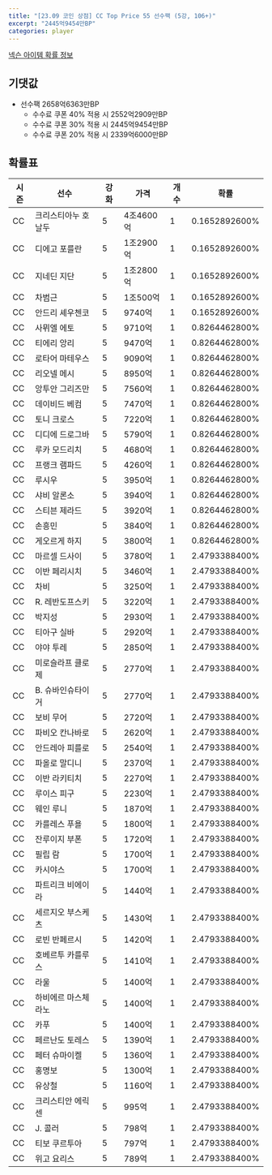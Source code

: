 ```yaml
---
title: "[23.09 코인 상점] CC Top Price 55 선수팩 (5강, 106+)"
excerpt: "2445억9454만BP"
categories: player
---
```

[넥슨 아이템 확률 정보](http://iteminfo.nexon.com/probability/fo4?sn=7379)

## 기댓값
- 선수팩 2658억6363만BP
  - 수수료 쿠폰 40% 적용 시 2552억2909만BP
  - 수수료 쿠폰 30% 적용 시 2445억9454만BP
  - 수수료 쿠폰 20% 적용 시 2339억6000만BP


## 확률표

|시즌|선수|강화|가격|개수|확률|
|---|---|---|---|---|---|
|CC|크리스티아누 호날두|5|4조4600억|1|0.1652892600%|
|CC|디에고 포를란|5|1조2900억|1|0.1652892600%|
|CC|지네딘 지단|5|1조2800억|1|0.1652892600%|
|CC|차범근|5|1조500억|1|0.1652892600%|
|CC|안드리 셰우첸코|5|9740억|1|0.1652892600%|
|CC|사뮈엘 에토|5|9710억|1|0.8264462800%|
|CC|티에리 앙리|5|9470억|1|0.8264462800%|
|CC|로타어 마테우스|5|9090억|1|0.8264462800%|
|CC|리오넬 메시|5|8950억|1|0.8264462800%|
|CC|앙투안 그리즈만|5|7560억|1|0.8264462800%|
|CC|데이비드 베컴|5|7470억|1|0.8264462800%|
|CC|토니 크로스|5|7220억|1|0.8264462800%|
|CC|디디에 드로그바|5|5790억|1|0.8264462800%|
|CC|루카 모드리치|5|4680억|1|0.8264462800%|
|CC|프랭크 램파드|5|4260억|1|0.8264462800%|
|CC|루시우|5|3950억|1|0.8264462800%|
|CC|샤비 알론소|5|3940억|1|0.8264462800%|
|CC|스티븐 제라드|5|3920억|1|0.8264462800%|
|CC|손흥민|5|3840억|1|0.8264462800%|
|CC|게오르게 하지|5|3800억|1|0.8264462800%|
|CC|마르셀 드사이|5|3780억|1|2.4793388400%|
|CC|이반 페리시치|5|3460억|1|2.4793388400%|
|CC|차비|5|3250억|1|2.4793388400%|
|CC|R. 레반도프스키|5|3220억|1|2.4793388400%|
|CC|박지성|5|2930억|1|2.4793388400%|
|CC|티아구 실바|5|2920억|1|2.4793388400%|
|CC|야야 투레|5|2850억|1|2.4793388400%|
|CC|미로슬라프 클로제|5|2770억|1|2.4793388400%|
|CC|B. 슈바인슈타이거|5|2770억|1|2.4793388400%|
|CC|보비 무어|5|2720억|1|2.4793388400%|
|CC|파비오 칸나바로|5|2620억|1|2.4793388400%|
|CC|안드레아 피를로|5|2540억|1|2.4793388400%|
|CC|파올로 말디니|5|2370억|1|2.4793388400%|
|CC|이반 라키티치|5|2270억|1|2.4793388400%|
|CC|루이스 피구|5|2230억|1|2.4793388400%|
|CC|웨인 루니|5|1870억|1|2.4793388400%|
|CC|카를레스 푸욜|5|1800억|1|2.4793388400%|
|CC|잔루이지 부폰|5|1720억|1|2.4793388400%|
|CC|필립 람|5|1700억|1|2.4793388400%|
|CC|카시야스|5|1700억|1|2.4793388400%|
|CC|파트리크 비에이라|5|1440억|1|2.4793388400%|
|CC|세르지오 부스케츠|5|1430억|1|2.4793388400%|
|CC|로빈 반페르시|5|1420억|1|2.4793388400%|
|CC|호베르투 카를루스|5|1410억|1|2.4793388400%|
|CC|라울|5|1400억|1|2.4793388400%|
|CC|하비에르 마스체라노|5|1400억|1|2.4793388400%|
|CC|카푸|5|1400억|1|2.4793388400%|
|CC|페르난도 토레스|5|1390억|1|2.4793388400%|
|CC|페터 슈마이켈|5|1360억|1|2.4793388400%|
|CC|홍명보|5|1300억|1|2.4793388400%|
|CC|유상철|5|1160억|1|2.4793388400%|
|CC|크리스티안 에릭센|5|995억|1|2.4793388400%|
|CC|J. 콜러|5|798억|1|2.4793388400%|
|CC|티보 쿠르투아|5|797억|1|2.4793388400%|
|CC|위고 요리스|5|789억|1|2.4793388400%|
